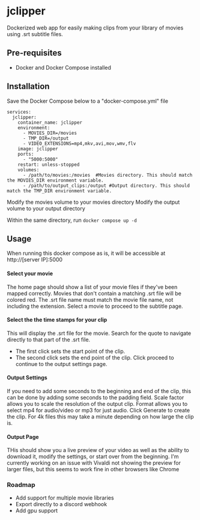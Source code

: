 # jclipper
Dockerized web app for easily making clips from your library of movies using .srt subtitle files. 

## Pre-requisites
- Docker and Docker Compose installed

## Installation
Save the Docker Compose below to a "docker-compose.yml" file
```
services:
  jclipper:
    container_name: jclipper
    environment:
      - MOVIES_DIR=/movies
      - TMP_DIR=/output
      - VIDEO_EXTENSIONS=mp4,mkv,avi,mov,wmv,flv
    image: jclipper
    ports:
      - "5000:5000"
    restart: unless-stopped
    volumes:
      - /path/to/movies:/movies  #Movies directory. This should match the MOVIES_DIR environment variable.
      - /path/to/output_clips:/output #Output directory. This should match the TMP_DIR environment variable. 
```
Modify the movies volume to your movies directory
Modify the output volume to your output directory

Within the same directory, run ```docker compose up -d```

## Usage
When running this docker compose as is, it will be accessible at http://[server IP]:5000

#### Select your movie
The home page should show a list of your movie files if they've been mapped correctly. 
Movies that don't contain a matching .srt file will be colored red. The .srt file name must match the movie file name, not including the extension.
Select a movie to proceed to the subtitle page.

#### Select the the time stamps for your clip
This will display the .srt file for the movie.
Search for the quote to navigate directly to that part of the .srt file. 
- The first click sets the start point of the clip.
- The second click sets the end point of the clip.
Click proceed to continue to the output settings page.

#### Output Settings
If you need to add some seconds to the beginning and end of the clip, this can be done by adding some seconds to the padding field. 
Scale factor allows you to scale the resolution of the output clip.
Format allows you to select mp4 for audio/video or mp3 for just audio.
Click Generate to create the clip. For 4k files this may take a minute depending on how large the clip is. 

#### Output Page
THis should show you a live preview of your video as well as the ability to download it, modify the settings, or start over from the beginning. I'm currently working on an issue with Vivaldi not showing the preview for larger files, but this seems to work fine in other browsers like Chrome

### Roadmap
- Add support for multiple movie libraries
- Export directly to a discord webhook
- Add gpu support



